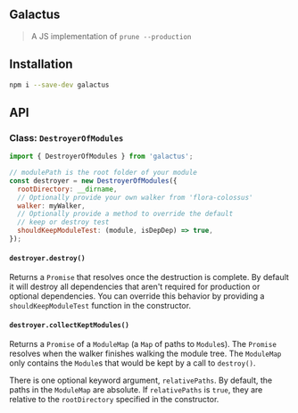 Galactus
-----------

> A JS implementation of `prune --production`

## Installation

```bash
npm i --save-dev galactus
```

## API

### Class: `DestroyerOfModules`

```js
import { DestroyerOfModules } from 'galactus';

// modulePath is the root folder of your module
const destroyer = new DestroyerOfModules({
  rootDirectory: __dirname,
  // Optionally provide your own walker from 'flora-colossus'
  walker: myWalker,
  // Optionally provide a method to override the default
  // keep or destroy test
  shouldKeepModuleTest: (module, isDepDep) => true,
});
```

#### `destroyer.destroy()`

Returns a `Promise` that resolves once the destruction is complete. By default
it will destroy all dependencies that aren't required for production or
optional dependencies. You can override this behavior by providing a
`shouldKeepModuleTest` function in the constructor.

#### `destroyer.collectKeptModules()`

Returns a `Promise` of a `ModuleMap` (a `Map` of paths to `Module`s). The
`Promise` resolves when the walker finishes walking the module tree. The
`ModuleMap` only contains the `Module`s that would be kept by a call
to `destroy()`.

There is one optional keyword argument, `relativePaths`. By default, the paths
in the `ModuleMap` are absolute. If `relativePaths` is `true`, they are relative
to the `rootDirectory` specified in the constructor.

